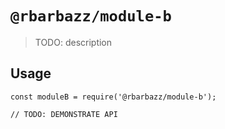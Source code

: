 # `@rbarbazz/module-b`

> TODO: description

## Usage

```
const moduleB = require('@rbarbazz/module-b');

// TODO: DEMONSTRATE API
```
